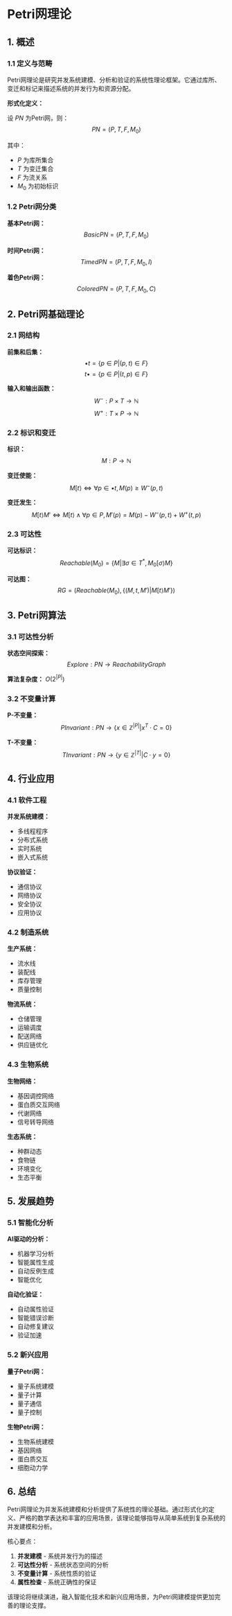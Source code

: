 # Petri网理论

## 1. 概述

### 1.1 定义与范畴

Petri网理论是研究并发系统建模、分析和验证的系统性理论框架。它通过库所、变迁和标记来描述系统的并发行为和资源分配。

**形式化定义：**

设 $PN$ 为Petri网，则：
$$PN = (P, T, F, M_0)$$

其中：
- $P$ 为库所集合
- $T$ 为变迁集合
- $F$ 为流关系
- $M_0$ 为初始标识

### 1.2 Petri网分类

**基本Petri网：**
$$BasicPN = (P, T, F, M_0)$$

**时间Petri网：**
$$TimedPN = (P, T, F, M_0, I)$$

**着色Petri网：**
$$ColoredPN = (P, T, F, M_0, C)$$

## 2. Petri网基础理论

### 2.1 网结构

**前集和后集：**
$$\bullet t = \{p \in P | (p, t) \in F\}$$
$$t \bullet = \{p \in P | (t, p) \in F\}$$

**输入和输出函数：**
$$W^- : P \times T \rightarrow \mathbb{N}$$
$$W^+ : T \times P \rightarrow \mathbb{N}$$

### 2.2 标识和变迁

**标识：**
$$M : P \rightarrow \mathbb{N}$$

**变迁使能：**
$$M[t\rangle \iff \forall p \in \bullet t, M(p) \geq W^-(p, t)$$

**变迁发生：**
$$M[t\rangle M' \iff M[t\rangle \land \forall p \in P, M'(p) = M(p) - W^-(p, t) + W^+(t, p)$$

### 2.3 可达性

**可达标识：**
$$Reachable(M_0) = \{M | \exists \sigma \in T^*, M_0[\sigma\rangle M\}$$

**可达图：**
$$RG = (Reachable(M_0), \{(M, t, M') | M[t\rangle M'\})$$

## 3. Petri网算法

### 3.1 可达性分析

**状态空间探索：**
$$Explore : PN \rightarrow ReachabilityGraph$$

**算法复杂度：** $O(2^{|P|})$

### 3.2 不变量计算

**P-不变量：**
$$PInvariant : PN \rightarrow \{x \in \mathbb{Z}^{|P|} | x^T \cdot C = 0\}$$

**T-不变量：**
$$TInvariant : PN \rightarrow \{y \in \mathbb{Z}^{|T|} | C \cdot y = 0\}$$

## 4. 行业应用

### 4.1 软件工程

**并发系统建模：**
- 多线程程序
- 分布式系统
- 实时系统
- 嵌入式系统

**协议验证：**
- 通信协议
- 网络协议
- 安全协议
- 应用协议

### 4.2 制造系统

**生产系统：**
- 流水线
- 装配线
- 库存管理
- 质量控制

**物流系统：**
- 仓储管理
- 运输调度
- 配送网络
- 供应链优化

### 4.3 生物系统

**生物网络：**
- 基因调控网络
- 蛋白质交互网络
- 代谢网络
- 信号转导网络

**生态系统：**
- 种群动态
- 食物链
- 环境变化
- 生态平衡

## 5. 发展趋势

### 5.1 智能化分析

**AI驱动的分析：**
- 机器学习分析
- 智能属性生成
- 自动反例生成
- 智能优化

**自动化验证：**
- 自动属性验证
- 智能错误诊断
- 自动修复建议
- 验证加速

### 5.2 新兴应用

**量子Petri网：**
- 量子系统建模
- 量子计算
- 量子通信
- 量子控制

**生物Petri网：**
- 生物系统建模
- 基因网络
- 蛋白质交互
- 细胞动力学

## 6. 总结

Petri网理论为并发系统建模和分析提供了系统性的理论基础。通过形式化的定义、严格的数学表达和丰富的应用场景，该理论能够指导从简单系统到复杂系统的并发建模和分析。

核心要点：
1. **并发建模** - 系统并发行为的描述
2. **可达性分析** - 系统状态空间的分析
3. **不变量计算** - 系统性质的验证
4. **属性检查** - 系统正确性的保证

该理论将继续演进，融入智能化技术和新兴应用场景，为Petri网建模提供更加完善的理论支撑。 